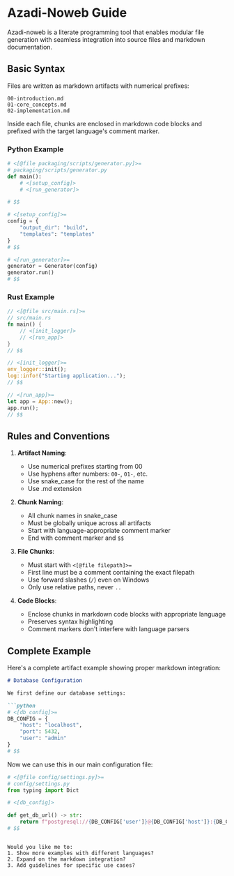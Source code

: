# Azadi-Noweb Guide

Azadi-noweb is a literate programming tool that enables modular file generation with seamless integration into source files and markdown documentation.

## Basic Syntax

Files are written as markdown artifacts with numerical prefixes:
```
00-introduction.md
01-core_concepts.md
02-implementation.md
```

Inside each file, chunks are enclosed in markdown code blocks and prefixed with the target language's comment marker.

### Python Example

```python
# <[@file packaging/scripts/generator.py]>=
# packaging/scripts/generator.py
def main():
    # <[setup_config]>
    # <[run_generator]>

# $$

# <[setup_config]>=
config = {
    "output_dir": "build",
    "templates": "templates"
}
# $$

# <[run_generator]>=
generator = Generator(config)
generator.run()
# $$
```

### Rust Example

```rust
// <[@file src/main.rs]>=
// src/main.rs
fn main() {
    // <[init_logger]>
    // <[run_app]>
}
// $$

// <[init_logger]>=
env_logger::init();
log::info!("Starting application...");
// $$

// <[run_app]>=
let app = App::new();
app.run();
// $$
```

## Rules and Conventions

1. **Artifact Naming**:
   - Use numerical prefixes starting from 00
   - Use hyphens after numbers: `00-`, `01-`, etc.
   - Use snake_case for the rest of the name
   - Use .md extension

2. **Chunk Naming**:
   - All chunk names in snake_case
   - Must be globally unique across all artifacts
   - Start with language-appropriate comment marker
   - End with comment marker and `$$`

3. **File Chunks**:
   - Must start with `<[@file filepath]>=`
   - First line must be a comment containing the exact filepath
   - Use forward slashes (`/`) even on Windows
   - Only use relative paths, never `..`

4. **Code Blocks**:
   - Enclose chunks in markdown code blocks with appropriate language
   - Preserves syntax highlighting
   - Comment markers don't interfere with language parsers

## Complete Example

Here's a complete artifact example showing proper markdown integration:

```markdown
# Database Configuration

We first define our database settings:

```python
# <[db_config]>=
DB_CONFIG = {
    "host": "localhost",
    "port": 5432,
    "user": "admin"
}
# $$
```

Now we can use this in our main configuration file:

```python
# <[@file config/settings.py]>=
# config/settings.py
from typing import Dict

# <[db_config]>

def get_db_url() -> str:
    return f"postgresql://{DB_CONFIG['user']}@{DB_CONFIG['host']}:{DB_CONFIG['port']}"
# $$
```
```

Would you like me to:
1. Show more examples with different languages?
2. Expand on the markdown integration?
3. Add guidelines for specific use cases?